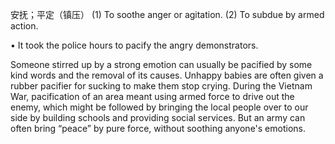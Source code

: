 安抚；平定（镇压）
 (1) To soothe anger or agitation. (2) To subdue by armed action. 

• It took the police hours to pacify the angry demonstrators. 

Someone stirred up by a strong emotion can usually be pacified by some kind words and the removal of its causes. Unhappy babies are often given a rubber pacifier for sucking to make them stop crying.
During  the  Vietnam  War,  pacification  of  an  area  meant  using  armed  force  to  drive  out  the  enemy, which  might  be  followed  by  bringing  the  local  people  over  to  our  side  by  building  schools  and providing  social  services.  But  an  army  can  often  bring  “peace”  by  pure  force,  without  soothing
anyone's emotions.

